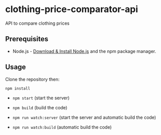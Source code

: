 # clothing-price-comparator-api
API to compare clothing prices

## Prerequisites

* Node.js - [Download & Install Node.js](https://nodejs.org/en/download/) and the npm package manager.

## Usage

Clone the repository then:

```bash
npm install
```

* `npm start` (start the server)

* `npm build` (build the code)

* `npm run watch:server` (start the server and automatic build the code)

* `npm run watch:build` (automatic build the code)

